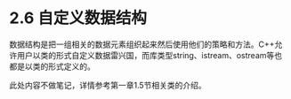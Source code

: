# 2.6 自定义数据结构

​	数据结构是把一组相关的数据元素组织起来然后使用他们的策略和方法。C++允许用户以类的形式自定义数据雷兴国，而库类型string、istream、ostream等也都是以类的形式定义的。

此处内容不做笔记，详情参考第一章1.5节相关类的介绍。